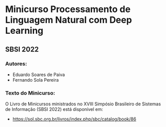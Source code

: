 # Minicurso Processamento de Linguagem Natural com Deep Learning

## SBSI 2022

### Autores:
- Eduardo Soares de Paiva
- Fernando Sola Pereira


### Texto do Minicurso:
O Livro de Minicursos ministrados no XVIII Simpósio Brasileiro de Sistemas de Informação (SBSI 2022) está disponível em:
- https://sol.sbc.org.br/livros/index.php/sbc/catalog/book/86
